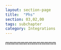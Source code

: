 ```yaml
---
layout: section-page
title:  "Phs"
section: 03,02,00
tags: subchapter
category: Integrations
---
```



mmmmmmmmmmmmm